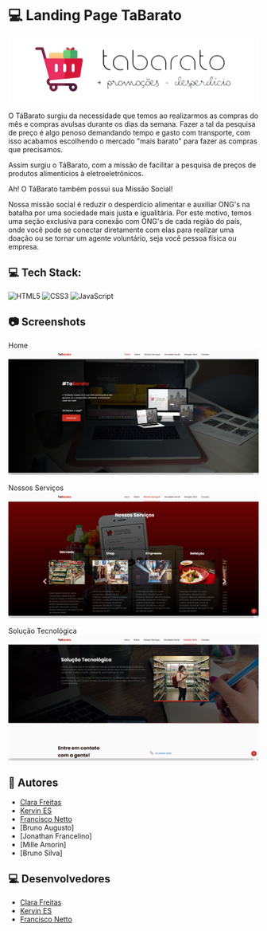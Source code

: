 
# 💻 Landing Page TaBarato

![Logo](assets/images/screenshots/logo_sem_bg.png)

O TáBarato surgiu da necessidade que temos ao realizarmos as compras 
do mês e compras avulsas durante os dias da semana. Fazer a tal da pesquisa 
de preço é algo penoso demandando tempo e gasto com transporte, com isso 
acabamos escolhendo o mercado "mais barato" para fazer as compras que precisamos. 

Assim surgiu o TáBarato, com a missão de facilitar a pesquisa de preços de produtos
alimentícios à eletroeletrônicos.

Ah! O TáBarato também possui sua Missão Social! 

Nossa missão social é reduzir o desperdício alimentar e auxiliar ONG's na batalha 
por uma sociedade mais justa e igualitária. Por este motivo, temos uma seção exclusiva 
para conexão com ONG's de cada região do país, onde você pode se conectar diretamente 
com elas para realizar uma doação ou se tornar um agente voluntário, 
seja você pessoa física ou empresa.

## 💻 Tech Stack:
![HTML5](https://img.shields.io/badge/html5-%23E34F26.svg?style=for-the-badge&logo=html5&logoColor=white) ![CSS3](https://img.shields.io/badge/css3-%231572B6.svg?style=for-the-badge&logo=css3&logoColor=white) ![JavaScript](https://img.shields.io/badge/javascript-%23323330.svg?style=for-the-badge&logo=javascript&logoColor=%23F7DF1E)

## 📷 Screenshots

Home
![App Screenshot](assets/images/screenshots/home_tabarato.png)

Nossos Serviços
![App Screenshot](assets/images/screenshots/services_tabarato.png)

Solução Tecnológica
![App Screenshot](assets/images/screenshots/solution_tabarato.png)

## 📝 Autores

- [Clara Freitas](https://github.com/claraff22)
- [Kervin ES](https://github.com/kervines)
- [Francisco Netto](https://www.github.com/fsousanetto)
- [Bruno Augusto]
- [Jonathan Francelino]
- [Mille Amorin]
- [Bruno Silva]

## 💻 Desenvolvedores

- [Clara Freitas](https://github.com/claraff22)
- [Kervin ES](https://github.com/kervines)
- [Francisco Netto](https://www.github.com/fsousanetto)
